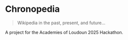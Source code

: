 # Chronopedia

> Wikipedia in the past, present, and future...

A project for the Academies of Loudoun 2025 Hackathon.
